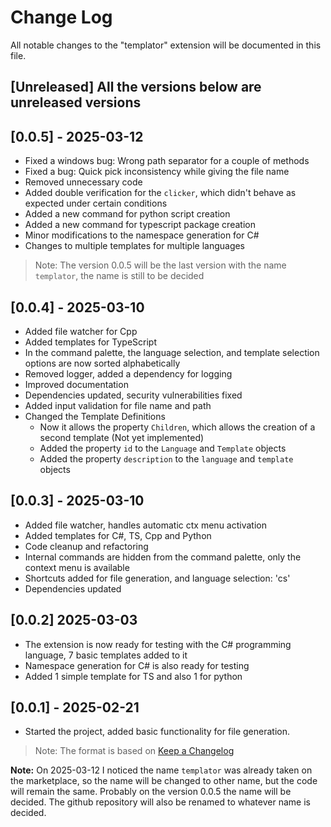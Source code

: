 # Change Log

All notable changes to the "templator" extension will be documented in this file.

## [Unreleased] All the versions below are unreleased versions

## [0.0.5] - 2025-03-12

- Fixed a windows bug: Wrong path separator for a couple of methods
- Fixed a bug: Quick pick inconsistency while giving the file name
- Removed unnecessary code
- Added double verification for the `clicker`, which didn't behave as expected under certain conditions
- Added a new command for python script creation
- Added a new command for typescript package creation
- Minor modifications to the namespace generation for C#
- Changes to multiple templates for multiple languages

> Note: The version 0.0.5 will be the last version with the name `templator`, the name is still to be decided

## [0.0.4] - 2025-03-10

- Added file watcher for Cpp
- Added templates for TypeScript
- In the command palette, the language selection, and template selection options are now sorted alphabetically
- Removed logger, added a dependency for logging
- Improved documentation
- Dependencies updated, security vulnerabilities fixed
- Added input validation for file name and path
- Changed the Template Definitions
  - Now  it allows the property `Children`, which allows the creation of a second template (Not yet implemented)
  - Added the property `id` to the `Language` and `Template` objects
  - Added the property `description` to the `language` and `template` objects

## [0.0.3] - 2025-03-10

- Added file watcher, handles automatic ctx menu activation
- Added templates for C#, TS, Cpp and Python
- Code cleanup and refactoring
- Internal commands are hidden from the command palette, only the context menu is available
- Shortcuts added for file generation, and language selection: 'cs'
- Dependencies updated

## [0.0.2] 2025-03-03

- The extension is now ready for testing with the C# programming language, 7 basic templates added to it
- Namespace generation for C# is also ready for testing
- Added 1 simple template for TS and also 1 for python

## [0.0.1] - 2025-02-21

- Started the project, added basic functionality for file generation.

> Note: The format is based on [Keep a Changelog](https://keepachangelog.com/en/1.0.0/)

**Note:** On 2025-03-12 I noticed the name `templator` was already taken on the marketplace, so the name will be changed to other name, but the code will remain the same. Probably on the version 0.0.5 the name will be decided. The github repository will also be renamed to whatever name is decided.
